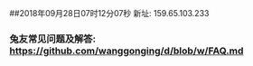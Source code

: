 ##2018年09月28日07时12分07秒 新址: 159.65.103.233
### 兔友常见问题及解答: https://github.com/wanggonging/d/blob/w/FAQ.md
